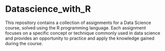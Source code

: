 # Datascience_with_R

This repository contains a collection of assignments for a Data Science course, 
solved using the R programming language. Each assignment focuses on a specific 
concept or technique commonly used in data science and provides an opportunity 
to practice and apply the knowledge gained during the course.
